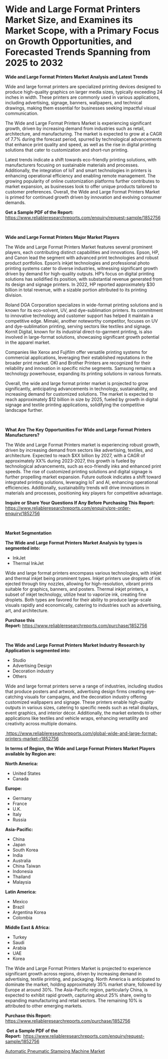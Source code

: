 <p><h1>Wide and Large Format Printers Market Size, and Examines its Market Scope, with a Primary Focus on Growth Opportunities, and Forecasted Trends Spanning from 2025 to 2032</h1></p><p><strong>Wide and Large Format Printers Market Analysis and Latest Trends</strong></p>
<p><p>Wide and large format printers are specialized printing devices designed to produce high-quality graphics on larger media sizes, typically exceeding 24 inches in width. These printers are commonly used in various applications, including advertising, signage, banners, wallpapers, and technical drawings, making them essential for businesses seeking impactful visual communication.</p><p>The Wide and Large Format Printers Market is experiencing significant growth, driven by increasing demand from industries such as retail, architecture, and manufacturing. The market is expected to grow at a CAGR of 7.7% during the forecast period, spurred by technological advancements that enhance print quality and speed, as well as the rise in digital printing solutions that cater to customization and short-run printing.</p><p>Latest trends indicate a shift towards eco-friendly printing solutions, with manufacturers focusing on sustainable materials and processes. Additionally, the integration of IoT and smart technologies in printers is enhancing operational efficiency and enabling remote management. The growing popularity of online customization platforms further contributes to market expansion, as businesses look to offer unique products tailored to customer preferences. Overall, the Wide and Large Format Printers Market is primed for continued growth driven by innovation and evolving consumer demands.</p></p>
<p><strong>Get a Sample PDF of the Report:&nbsp;</strong> <a href="https://www.reliableresearchreports.com/enquiry/request-sample/1852756?utm_campaign=2030&utm_medium=2&utm_source=Github&utm_content=ia&utm_term=12042025&utm_id=wide-and-large-format-printers">https://www.reliableresearchreports.com/enquiry/request-sample/1852756</a></p>
<p>&nbsp;</p>
<p><strong>Wide and Large Format Printers Major Market Players</strong></p>
<p><p>The Wide and Large Format Printers Market features several prominent players, each contributing distinct capabilities and innovations. Epson, HP, and Canon lead the segment with advanced print technologies and robust product portfolios. Epson’s inkjet technologies and professional photo printing systems cater to diverse industries, witnessing significant growth driven by demand for high-quality outputs. HP’s focus on digital printing solutions has solidified its position, with substantial revenue generated from its design and signage printers. In 2022, HP reported approximately $30 billion in total revenue, with a sizable portion attributed to its printing division.</p><p>Roland DGA Corporation specializes in wide-format printing solutions and is known for its eco-solvent, UV, and dye-sublimation printers. Its commitment to innovative technology and customer support has helped it maintain a competitive edge. Mimaki, another noteworthy competitor, focuses on UV and dye-sublimation printing, serving sectors like textiles and signage. Kornit Digital, known for its industrial direct-to-garment printing, is also involved in large-format solutions, showcasing significant growth potential in the apparel market.</p><p>Companies like Xerox and Fujifilm offer versatile printing systems for commercial applications, leveraging their established reputations in the broader print market. OKI and Brother Printers are recognized for their reliability and innovation in specific niche segments. Samsung remains a technology powerhouse, expanding its printing solutions in various formats.</p><p>Overall, the wide and large format printer market is projected to grow significantly, anticipating advancements in technology, sustainability, and increasing demand for customized solutions. The market is expected to reach approximately $12 billion in size by 2025, fueled by growth in digital signage and textile printing applications, solidifying the competitive landscape further.</p></p>
<p>&nbsp;</p>
<p><strong>What Are The Key Opportunities For Wide and Large Format Printers Manufacturers?</strong></p>
<p><p>The Wide and Large Format Printers market is experiencing robust growth, driven by increasing demand from sectors like advertising, textiles, and architecture. Expected to reach $XX billion by 2027, with a CAGR of approximately XX% during 2023-2027, this growth is fueled by technological advancements, such as eco-friendly inks and enhanced print speeds. The rise of customized printing solutions and digital signage is further propelling market expansion. Future outlook indicates a shift toward integrated printing solutions, leveraging IoT and AI, enhancing operational efficiencies. Additionally, sustainability trends will drive innovations in materials and processes, positioning key players for competitive advantage.</p></p>
<p><strong>Inquire or Share Your Questions If Any Before Purchasing This Report:</strong> <a href="https://www.reliableresearchreports.com/enquiry/pre-order-enquiry/1852756?utm_campaign=2030&utm_medium=2&utm_source=Github&utm_content=ia&utm_term=12042025&utm_id=wide-and-large-format-printers">https://www.reliableresearchreports.com/enquiry/pre-order-enquiry/1852756</a></p>
<p>&nbsp;</p>
<p><strong>Market Segmentation</strong></p>
<p><strong>The Wide and Large Format Printers Market Analysis by types is segmented into:</strong></p>
<p><ul><li>InkJet</li><li>Thermal InkJet</li></ul></p>
<p><p>Wide and large format printers encompass various technologies, with inkjet and thermal inkjet being prominent types. Inkjet printers use droplets of ink ejected through tiny nozzles, allowing for high-resolution, vibrant prints suitable for graphics, banners, and posters. Thermal inkjet printers, a subset of inkjet technology, utilize heat to vaporize ink, creating fine droplets. Both types are favored for their ability to produce large-scale visuals rapidly and economically, catering to industries such as advertising, art, and architecture.</p></p>
<p><strong>Purchase this Report:&nbsp;</strong><a href="https://www.reliableresearchreports.com/purchase/1852756?utm_campaign=2030&utm_medium=2&utm_source=Github&utm_content=ia&utm_term=12042025&utm_id=wide-and-large-format-printers">https://www.reliableresearchreports.com/purchase/1852756</a></p>
<p>&nbsp;</p>
<p><strong>The Wide and Large Format Printers Market Industry Research by Application is segmented into:</strong></p>
<p><ul><li>Studio</li><li>Advertising Design</li><li>Decoration industry</li><li>Others</li></ul></p>
<p><p>Wide and large format printers serve a range of industries, including studios that produce posters and artwork, advertising design firms creating eye-catching visuals for campaigns, and the decoration industry offering customized wallpapers and signage. These printers enable high-quality outputs in various sizes, catering to specific needs such as retail displays, event graphics, and interior décor. Additionally, the market extends to other applications like textiles and vehicle wraps, enhancing versatility and creativity across multiple domains.</p></p>
<p><a href="https://www.reliableresearchreports.com/global-wide-and-large-format-printers-market-r1852756?utm_campaign=2030&utm_medium=2&utm_source=Github&utm_content=ia&utm_term=12042025&utm_id=wide-and-large-format-printers">&nbsp;https://www.reliableresearchreports.com/global-wide-and-large-format-printers-market-r1852756</a></p>
<p><strong>In terms of Region, the Wide and Large Format Printers Market Players available by Region are:</strong></p>
<p>
    <p> <strong> North America: </strong>
        <ul>
            <li>United States</li>
            <li>Canada</li>
        </ul>
        </p> 
    <p> <strong> Europe: </strong>
        <ul>
            <li>Germany</li>
            <li>France</li>
            <li>U.K.</li>
            <li>Italy</li>
            <li>Russia</li>
        </ul>
        </p> 
    <p> <strong> Asia-Pacific: </strong>
        <ul>
            <li>China</li>
            <li>Japan</li>
            <li>South Korea</li>
            <li>India</li>
            <li>Australia</li>
            <li>China Taiwan</li>
            <li>Indonesia</li>
            <li>Thailand</li>
            <li>Malaysia</li>
        </ul>
        </p> 
    <p> <strong> Latin America: </strong>
        <ul>
            <li>Mexico</li>
            <li>Brazil</li>
            <li>Argentina Korea</li>
            <li>Colombia</li>
        </ul>
        </p> 
    <p> <strong> Middle East & Africa: </strong>
        <ul>
            <li>Turkey</li>
            <li>Saudi</li>
            <li>Arabia</li>
            <li>UAE</li>
            <li>Korea</li>
        </ul>
    </p>
    </p>
<p><p>The Wide and Large Format Printers Market is projected to experience significant growth across regions, driven by increasing demand in advertising, textile printing, and packaging. North America is anticipated to dominate the market, holding approximately 35% market share, followed by Europe at around 30%. The Asia-Pacific region, particularly China, is expected to exhibit rapid growth, capturing about 25% share, owing to expanding manufacturing and retail sectors. The remaining 10% is attributed to other emerging markets.</p></p>
<p><strong>Purchase this Report: </strong><a href="https://www.reliableresearchreports.com/purchase/1852756?utm_campaign=2030&utm_medium=2&utm_source=Github&utm_content=ia&utm_term=12042025&utm_id=wide-and-large-format-printers">https://www.reliableresearchreports.com/purchase/1852756</a></p>
<p>&nbsp;<strong>Get a Sample PDF of the Report:&nbsp;&nbsp;</strong><a href="https://www.reliableresearchreports.com/enquiry/request-sample/1852756?utm_campaign=2030&utm_medium=2&utm_source=Github&utm_content=ia&utm_term=12042025&utm_id=wide-and-large-format-printers">https://www.reliableresearchreports.com/enquiry/request-sample/1852756</a></p>
<p><strong></strong></p>
<p><p><a href="https://github.com/NargisHussain432/Market-Research-Report-List-2/blob/main/automatic-pneumatic-stamping-machine-market.md?utm_campaign=2030&utm_medium=2&utm_source=Github&utm_content=ia&utm_term=12042025&utm_id=wide-and-large-format-printers">Automatic Pneumatic Stamping Machine Market</a></p></p>